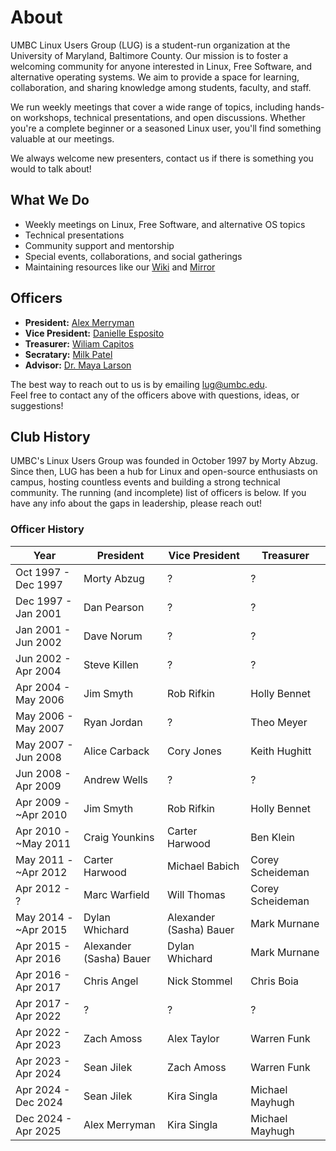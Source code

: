 # About

UMBC Linux Users Group (LUG) is a student-run organization at the University of Maryland, Baltimore County. Our mission is to foster a welcoming community for anyone interested in Linux, Free Software, and alternative operating systems. We aim to provide a space for learning, collaboration, and sharing knowledge among students, faculty, and staff.

We run weekly meetings that cover a wide range of topics, including hands-on workshops, technical presentations, and open discussions. Whether you're a complete beginner or a seasoned Linux user, you'll find something valuable at our meetings.

We always welcome new presenters, contact us if there is something you would to talk about!

## What We Do

- Weekly meetings on Linux, Free Software, and alternative OS topics
- Technical presentations
- Community support and mentorship
- Special events, collaborations, and social gatherings
- Maintaining resources like our [Wiki](https://wiki.lug.umbc.edu/) and [Mirror](https://mirror.lug.umbc.edu/)

## Officers

- **President:** [Alex Merryman](mailto:amerrym1@umbc.edu)
- **Vice President:** [Danielle Esposito](mailto:desposi1@umbc.edu)
- **Treasurer:** [Wiliam Capitos](mailto:wcapito1@umbc.edu)
- **Secratary:** [Milk Patel](mailto:mpatel32@umbc.edu)
- **Advisor:** [Dr. Maya Larson](mailto:mlarson1@umbc.edu)

The best way to reach out to us is by emailing [lug@umbc.edu](mailto:lug@umbc.edu).  
Feel free to contact any of the officers above with questions, ideas, or suggestions!

## Club History

UMBC's Linux Users Group was founded in October 1997 by Morty Abzug. Since then, LUG has been a hub for Linux and open-source enthusiasts on campus, hosting countless events and building a strong technical community. The running (and incomplete) list of officers is below. If you have any info about the gaps in leadership, please reach out!

### Officer History

| Year                      | President                  | Vice President        | Treasurer         |
|---------------------------|----------------------------|-----------------------|-------------------|
| Oct 1997 - Dec 1997       | Morty Abzug                | ?                     | ?                 |
| Dec 1997 - Jan 2001       | Dan Pearson                | ?                     | ?                 |
| Jan 2001 - Jun 2002       | Dave Norum                 | ?                     | ?                 |
| Jun 2002 - Apr 2004       | Steve Killen               | ?                     | ?                 |
| Apr 2004 - May 2006       | Jim Smyth                  | Rob Rifkin            | Holly Bennet      |
| May 2006 - May 2007       | Ryan Jordan                | ?                     | Theo Meyer        |
| May 2007 - Jun 2008       | Alice Carback              | Cory Jones            | Keith Hughitt     |
| Jun 2008 - Apr 2009       | Andrew Wells               | ?                     | ?                 |
| Apr 2009 - ~Apr 2010      | Jim Smyth                  | Rob Rifkin            | Holly Bennet      |
| Apr 2010 - ~May 2011      | Craig Younkins             | Carter Harwood        | Ben Klein         |
| May 2011 - ~Apr 2012      | Carter Harwood             | Michael Babich        | Corey Scheideman  |
| Apr 2012 - ?              | Marc Warfield              | Will Thomas           | Corey Scheideman  |
| May 2014 - ~Apr 2015      | Dylan Whichard             | Alexander (Sasha) Bauer | Mark Murnane    |
| Apr 2015 - Apr 2016       | Alexander (Sasha) Bauer    | Dylan Whichard        | Mark Murnane      |
| Apr 2016 - Apr 2017       | Chris Angel                | Nick Stommel          | Chris Boia        |
| Apr 2017 - Apr 2022       | ?                          | ?                     | ?                 |
| Apr 2022 - Apr 2023       | Zach Amoss                 | Alex Taylor           | Warren Funk       |
| Apr 2023 - Apr 2024       | Sean Jilek                 | Zach Amoss            | Warren Funk       |
| Apr 2024 - Dec 2024       | Sean Jilek                 | Kira Singla           | Michael Mayhugh   |
| Dec 2024 - Apr 2025       | Alex Merryman              | Kira Singla           | Michael Mayhugh   |

<!-- Add more history, stories, or notable achievements below as you see fit. -->
